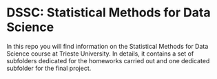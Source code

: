 # DSSC: Statistical Methods for Data Science
In this repo you will find information on the Statistical Methods for Data Science course at Trieste University. In details, it contains a set of subfolders dedicated for the homeworks carried out and one dedicated subfolder for the final project.

